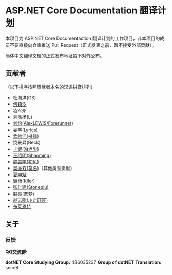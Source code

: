 # ASP.NET Core Documentation 翻译计划

本项目为 ASP.NET Core Documentaction 翻译计划的工作项目，非本项目的成员不要直接向仓库推送 Pull Request（正式发表之前，暂不接受外部贡献）。

简体中文翻译文档的正式发布地址暂不对外公布。

## 贡献者 ##

（以下排序按照贡献者本名的汉语拼音排列）

+ 杜海洋(GS)
+ [何镇汐](https://github.com/UtilCore)
+ 凌军州
+ [刘浩杨(L)](https://github.com/liuhaoyang)
+ [刘怡(AlexLEWIS/Forerunner)](https://github.com/alexinea)
+ [娄宇(Lyrics)](https://github.com/xbuilder)
+ [孟帅洋(书缘)](https://github.com/mengshuaiyang)
+ 饶景昇(Beck)
+ [王健(冷酒少)](https://github.com/wjhgzx)
+ [王绍明(Shaoming)](https://github.com/ShaomingCode)
+ [魏美娟(初见)](https://github.com/ChujianA)
+ [吴亦双(莫名)](https://github.com/yesan)（其他类型贡献）
+ [夏申斌](https://github.com/xiashenbin)
+ [谢炀(Kiler)](https://github.com/kiler398)
+ [张仁建(Stoneqiu)](https://github.com/stoneniqiu)
+ [赵亮(悲梦)](https://github.com/BeiMeng)
+ [赵志刚(ぶた旺旺)](https://github.com/rdzzg)
+ [布莱恩特](https://github.com/iyacontrol)

## 关于 ##

### 反馈

**QQ交流群:**

**dotNET Core Studying Group:** 436035237
**Group of dotNET Translation:** secret

